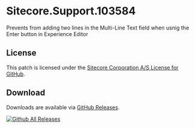 # Sitecore.Support.103584
Prevents from adding two lines in the Multi-Line Text field when usnig the Enter button in Experience Editor

## License  
This patch is licensed under the [Sitecore Corporation A/S License for GitHub](https://github.com/sitecoresupport/Sitecore.Support.103584/blob/master/LICENSE).  

## Download  
Downloads are available via [GitHub Releases](https://github.com/sitecoresupport/Sitecore.Support.103584/releases).  

[![Github All Releases](https://img.shields.io/github/downloads/SitecoreSupport/Sitecore.Support.103584/total.svg)](https://github.com/SitecoreSupport/Sitecore.Support.103584/releases)
